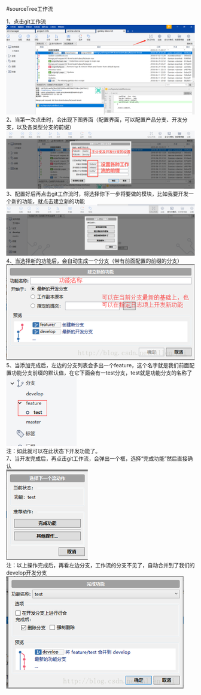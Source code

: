 #sourceTree工作流 
> 
1、点击git工作流
![](./img/sourcetree/stree_10.jpg)  
2、当第一次点击时，会出现下图界面（配置界面，可以配置产品分支、开发分支，以及各类型分支的前缀）  
![](./img/sourcetree/stree_11.jpg)  
3、配置好后再点击git工作流时，将选择你下一步将要做的模块，比如我要开发一个新的功能，就点击建立新的功能  
![](./img/sourcetree/stree_12.jpg)  
4、当选择新的功能后，会自动生成一个分支（带有前面配置的前缀的分支）  
![](./img/sourcetree/stree_13.jpg)  
5、当添加完成后，左边的分支列表会多出一个feature，这个名字就是我们前面配置功能分支前缀的默认值，在它下面会有一test分支，test就是功能分支的名称了   
![](./img/sourcetree/stree_14.jpg)   
注：如此就可以在此状态下开发功能了。  
7、当开发完成后，再点击git工作流，会弹出一个框，选择“完成功能”然后直接确认  
![](./img/sourcetree/stree_15.jpg)  
注：以上操作完成后，再看左边分支，工作流的分支不见了，自动合并到了我们的develop开发分支  
![](./img/sourcetree/stree_16.jpg)


 


